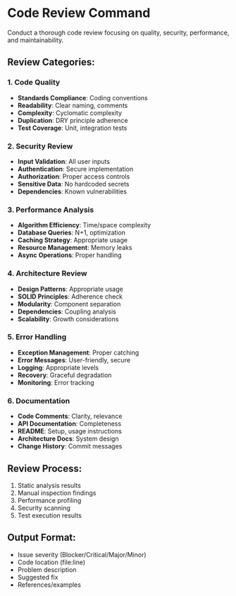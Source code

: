 # Code Review Command

Conduct a thorough code review focusing on quality, security, performance, and maintainability.

## Review Categories:

### 1. Code Quality
- **Standards Compliance**: Coding conventions
- **Readability**: Clear naming, comments
- **Complexity**: Cyclomatic complexity
- **Duplication**: DRY principle adherence
- **Test Coverage**: Unit, integration tests

### 2. Security Review
- **Input Validation**: All user inputs
- **Authentication**: Secure implementation
- **Authorization**: Proper access controls
- **Sensitive Data**: No hardcoded secrets
- **Dependencies**: Known vulnerabilities

### 3. Performance Analysis
- **Algorithm Efficiency**: Time/space complexity
- **Database Queries**: N+1, optimization
- **Caching Strategy**: Appropriate usage
- **Resource Management**: Memory leaks
- **Async Operations**: Proper handling

### 4. Architecture Review
- **Design Patterns**: Appropriate usage
- **SOLID Principles**: Adherence check
- **Modularity**: Component separation
- **Dependencies**: Coupling analysis
- **Scalability**: Growth considerations

### 5. Error Handling
- **Exception Management**: Proper catching
- **Error Messages**: User-friendly, secure
- **Logging**: Appropriate levels
- **Recovery**: Graceful degradation
- **Monitoring**: Error tracking

### 6. Documentation
- **Code Comments**: Clarity, relevance
- **API Documentation**: Completeness
- **README**: Setup, usage instructions
- **Architecture Docs**: System design
- **Change History**: Commit messages

## Review Process:
1. Static analysis results
2. Manual inspection findings
3. Performance profiling
4. Security scanning
5. Test execution results

## Output Format:
- Issue severity (Blocker/Critical/Major/Minor)
- Code location (file:line)
- Problem description
- Suggested fix
- References/examples